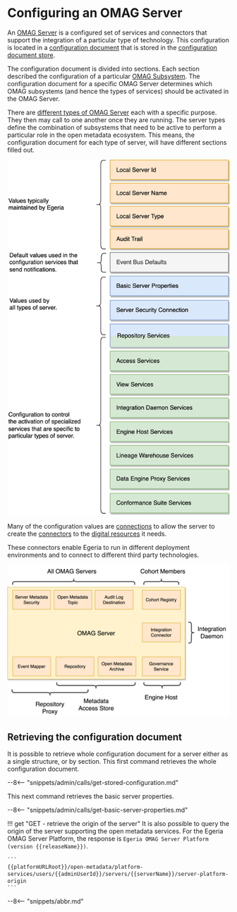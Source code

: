 <!-- SPDX-License-Identifier: CC-BY-4.0 -->
<!-- Copyright Contributors to the Egeria project 2020. -->

# Configuring an OMAG Server

An [OMAG Server](/concepts/omag-server) is a configured set of services and connectors that support the integration of a particular type of technology.  This configuration is located in a [configuration document](/concepts/configuration-document) that is stored in the [configuration document store](/concepts/configuration-document-store-connector).

The configuration document is divided into sections.  Each section described the configuration of a particular [OMAG Subsystem](/concepts/omag-subsystem).
The configuration document for a specific OMAG Server determines which OMAG subsystems (and hence the types of services) should be activated in the OMAG Server.

There are [different types of OMAG Server](/concepts/omag-server#types-of-omag-server) each with a specific purpose.  They then may call to one another once they are running.  The server types define the combination of subsystems that need to be active to perform a particular role in the open metadata ecosystem. This means, the configuration document for each type of server, will have different sections filled out.   

![Configuration Document Sections](configuration-document-structure-simplified.svg)

Many of the configuration values are [connections](/concepts/connection) to allow the server to create the [connectors](/concepts/connectors) to the [digital resources](/concepts/digital-resource) it needs.

These connectors enable Egeria to run in different deployment environments and to connect to different third party technologies.

![Connector types supported by the OMAG Servers](omag-server-connector-types.svg)

## Retrieving the configuration document

It is possible to retrieve whole configuration document for a server either as a single structure, or by section.  This first command retrieves the whole configuration document.

--8<-- "snippets/admin/calls/get-stored-configuration.md"

This next command retrieves the basic server properties.

--8<-- "snippets/admin/calls/get-basic-server-properties.md"


!!! get "GET - retrieve the origin of the server"
    It is also possible to query the origin of the server supporting the open metadata services.
    For the Egeria OMAG Server Platform, the response is `Egeria OMAG Server Platform (version {{releaseName}})`.

    ```
    {{platformURLRoot}}/open-metadata/platform-services/users/{{adminUserId}}/servers/{{serverName}}/server-platform-origin
    ```


--8<-- "snippets/abbr.md"
